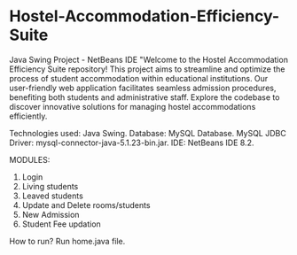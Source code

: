 # Hostel-Accommodation-Efficiency-Suite
Java Swing Project - NetBeans IDE
"Welcome to the Hostel Accommodation Efficiency Suite repository! This project aims to streamline and optimize the process of student accommodation within educational institutions. Our user-friendly web application facilitates seamless admission procedures, benefiting both students and administrative staff. Explore the codebase to discover innovative solutions for managing hostel accommodations efficiently.

Technologies used:
    Java Swing.
Database:
    MySQL Database.
    MySQL JDBC Driver: mysql-connector-java-5.1.23-bin.jar.
IDE: 
    NetBeans IDE 8.2.

MODULES:
1. Login
2. Living students
3. Leaved students
4. Update and Delete rooms/students
5. New Admission
6. Student Fee updation

How to run? 
Run home.java file.
